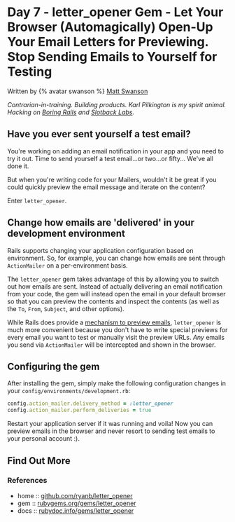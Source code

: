 # Day 7 - letter_opener Gem - Let Your Browser (Automagically) Open-Up Your Email Letters for Previewing. Stop Sending Emails to Yourself for Testing


Written by {% avatar swanson %} [Matt Swanson](https://github.com/swanson)

_Contrarian-in-training. Building products. Karl Pilkington is my spirit animal. Hacking on [Boring Rails](https://boringrails.com/) and [Slotback Labs](https://slotbacklabs.com/)._



## Have you ever sent yourself a test email?

You're working on adding an email notification in your app and you need to try it out. Time to send yourself a test email...or two...or fifty... We've all done it.

But when you're writing code for your Mailers, wouldn't it be great if you could quickly preview the email message and iterate on the content?

Enter `letter_opener`.

## Change how emails are 'delivered' in your development environment

Rails supports changing your application configuration based on environment. So, for example, you can change how emails are sent through `ActionMailer` on a per-environment basis.

The `letter_opener` gem takes advantage of this by allowing you to switch out how emails are sent. Instead of actually delivering an email notification from your code, the gem will instead open the email in your default browser so that you can preview the contents and inspect the contents (as well as the `To`, `From`, `Subject`, and other options).

While Rails does provide a [mechanism to preview emails](https://guides.rubyonrails.org/action_mailer_basics.html#previewing-emails), `letter_opener` is much more convenient because you don't have to write special previews for every email you want to test or manually visit the preview URLs. _Any_ emails you send via `ActionMailer` will be intercepted and shown in the browser.

## Configuring the gem

After installing the gem, simply make the following configuration changes in your `config/environments/development.rb`:

```ruby
config.action_mailer.delivery_method = :letter_opener
config.action_mailer.perform_deliveries = true
```

Restart your application server if it was running and voila! Now you can preview emails in the browser and never resort to sending test emails to your personal account :).

## Find Out More

### References

- home :: [github.com/ryanb/letter_opener](https://github.com/ryanb/letter_opener)
- gem :: [rubygems.org/gems/letter_opener](https://rubygems.org/gems/letter_opener)
- docs :: [rubydoc.info/gems/letter_opener](https://www.rubydoc.info/gems/letter_opener/)
